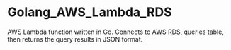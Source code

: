 # Golang_AWS_Lambda_RDS
AWS Lambda function written in Go. Connects to AWS RDS, queries table, then returns the query results in JSON format.
